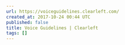 ```yaml
---
url: https://voiceguidelines.clearleft.com/
created_at: 2017-10-24 00:44 UTC
published: false
title: Voice Guidelines | Clearleft
tags: []
---
```



